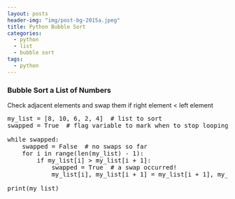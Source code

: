 ```yaml
---
layout: posts
header-img: "img/post-bg-2015a.jpeg"
title: Python Bubble Sort
categories:
  - python
  - list
  - bubble sort
tags:
  - python
---
```


### Bubble Sort a List of Numbers

Check adjacent elements and swap them if right element < left element

<pre>
my_list = [8, 10, 6, 2, 4]  # list to sort
swapped = True  # flag variable to mark when to stop looping

while swapped:
    swapped = False  # no swaps so far
    for i in range(len(my_list) - 1):
        if my_list[i] > my_list[i + 1]:
            swapped = True  # a swap occurred!
            my_list[i], my_list[i + 1] = my_list[i + 1], my_list[i]

print(my_list)
</pre>
